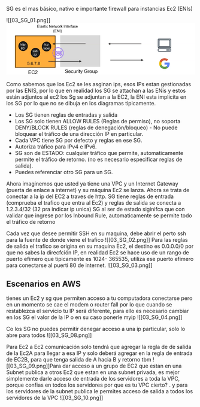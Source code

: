 SG es el mas básico, nativo e importante firewall para instancias Ec2 (ENIs)

 ![[03_SG_01.png]]![Imagen de Ejemplo](Images/03_SG_01.png) 
 

Como sabemos que los Ec2 se les asginan ips, esos IPs estan gestionadas por las ENIS, por lo que en realidad los SG se attachan a las ENis y estos están adjuntos al ec2
los Sg se adjuntan a la EC2, la ENI esta implicita en los SG por lo que no se dibuja en los diagramas tipicamente.
- Los SG tienen reglas de entradas y salida
- Los SG solo tienen ALLOW RULES (Reglas de permiso), no soporta DENY/BLOCK RULES (reglas de denegación/bloqueo) - No puede bloquear el tráfico de una dirección IP en particular.
- Cada VPC tiene SG por defecto y reglas en ese SG.
- Autoriza tráfico para IPv4 e IPv6.
- SG son de ESTADO: cualquier tráfico que permite, automaticamente permite el tráfico de retorno. (no es necesario especificar reglas de salida).
- Puedes referenciar otro SG para un SG.

Ahora imaginemos que usted ya tiene una VPC y un Internet Gateway (puerta de enlace a internet) y su máquina Ec2 se lanza. 
Ahora se trata de conectar a la ip del EC2 a traves de http. 
SG tiene reglas de entrada (comprueba el trafico que entra al Ec2) y reglas de salida
se conecta a 1.2.3.4/32 (32 pra indicar ip unica)
SG al ser de estado siginifca que con validar que ingrese por los Inbound Rule, automaticamente se permite todo el tráfico de retorno

Cada vez que desee permitir SSH en su maquina, debe abrir el perto ssh para la fuente de donde viene el trafico 
![[03_SG_02.png]]
Para las reglas de salida el trafico se origina en su maquina Ec2, el destino es 0.0.0.0/0 por que no sabes la direcfción IP, en realidad Ec2 se hace uso de un rango de puerto efímero que tipicamente es 1024- 365535, utiliza ese puerto efimero para conectarse al puerti 80 de internet.
![[03_SG_03.png]]
## Escenarios en AWS

 tienes un Ec2 y sg que permiten acceso a tu computadora conectarse pero en un momento se cae el modem o router fall por lo que cuando se restablezca el servicio tu IP será diferente, para ello es necesario cambiar en los SG el valor de la IP o en su caso ponerle myip
![[03_SG_04.png]]

Co los SG no puedes permitir denegar acceso a una ip particular, solo lo abre para todos
![[03_SG_08.png]]

Para Ec2 a Ec2 comunicación solo tendrá que agregar la regla de de salida  de la Ec2A para llegar a esa IP y solo deberá agregar en la regla de entrada de EC2B, para que tenga salida de A hacia B y retorno tbm
![[03_SG_09.png]]Para dar acceso a un grupo de EC2 que estan en una Subnet publica a otros Ec2 que estan en una subnet privada, es mejor simplemente darle acceso de entrada de los servidores a toda la VPC, porque confias en todos los servidores por que es tu VPC cierto?
. y para los servidores de la subnet publica le permites acceso de salida a todos los servidores de la VPC
![[03_SG_10.png]]